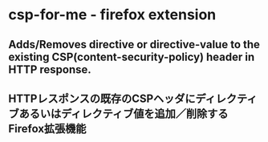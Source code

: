 # csp-for-me - firefox extension
## Adds/Removes directive or directive-value to the existing CSP(content-security-policy) header in HTTP response.
## HTTPレスポンスの既存のCSPヘッダにディレクティブあるいはディレクティブ値を追加／削除するFirefox拡張機能
<!--
### Usage
![screenshot](https://yobukodori.github.io/freedom/image/csp-for-me-screenshot.jpg)
- **Applied URLs**: Comma-Separated target [URL patterns](https://developer.mozilla.org/en-US/docs/Mozilla/Add-ons/WebExtensions/Match_patterns).
- **CSP Directives**: CSP directives to add.  
e.g. script-src https<z>://</z>myscript.com; img-src https<z>://</z>myimage.com  
Adds new value to end of existing value if same directive name exists.  
Adds new directive to end of header value if same directive name not exists.  
Does nothing if CSP header doesn't exist in request.
- **Save**: Save and apply settings.
- **Apply**: Apply settings. (doesn't save settings).
- **Get Status**: get current status and applied settings.
- **On** enables this addon. **Off** disables this addon. Or clicking cross arrow icon in toolbar toggles enable/disable. 
-->
